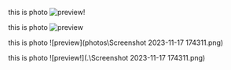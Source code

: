 this is photo 
![preview!](./Screenshot%202023-11-17%20174311.png)

this is photo 
![preview](./Screenshot%202023-11-17%20174311.png)


this is photo 
![preview](photos\Screenshot 2023-11-17 174311.png)


this is photo 
![preview!](.\Screenshot 2023-11-17 174311.png)


